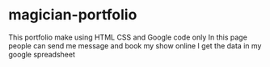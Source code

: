 # magician-portfolio

This portfolio make using HTML CSS and Google code only
In this page people can send me message and book my show online
I get the data in my google spreadsheet
